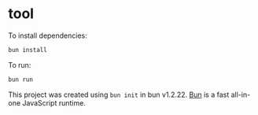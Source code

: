 # tool

To install dependencies:

```bash
bun install
```

To run:

```bash
bun run 
```

This project was created using `bun init` in bun v1.2.22. [Bun](https://bun.com) is a fast all-in-one JavaScript runtime.
